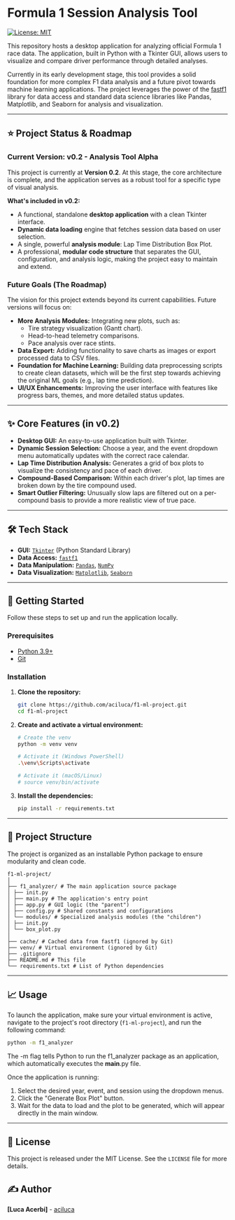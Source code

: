 # Formula 1 Session Analysis Tool

[![License: MIT](https://img.shields.io/badge/License-MIT-yellow.svg)](https://opensource.org/licenses/MIT)


This repository hosts a desktop application for analyzing official Formula 1 race data. The application, built in Python with a Tkinter GUI, allows users to visualize and compare driver performance through detailed analyses.

Currently in its early development stage, this tool provides a solid foundation for more complex F1 data analysis and a future pivot towards machine learning applications.
The project leverages the power of the [fastf1](https://github.com/theOehrly/Fast-F1) library for data access and standard data science libraries like Pandas, Matplotlib, and Seaborn for analysis and visualization.

---

## ⭐️ Project Status & Roadmap

### Current Version: v0.2 - Analysis Tool Alpha

This project is currently at **Version 0.2**. At this stage, the core architecture is complete, and the application serves as a robust tool for a specific type of visual analysis.

**What's included in v0.2:**
*   A functional, standalone **desktop application** with a clean Tkinter interface.
*   **Dynamic data loading** engine that fetches session data based on user selection.
*   A single, powerful **analysis module**: Lap Time Distribution Box Plot.
*   A professional, **modular code structure** that separates the GUI, configuration, and analysis logic, making the project easy to maintain and extend.

### Future Goals (The Roadmap)

The vision for this project extends beyond its current capabilities. Future versions will focus on:
*   **More Analysis Modules:** Integrating new plots, such as:
    *   Tire strategy visualization (Gantt chart).
    *   Head-to-head telemetry comparisons.
    *   Pace analysis over race stints.
*   **Data Export:** Adding functionality to save charts as images or export processed data to CSV files.
*   **Foundation for Machine Learning:** Building data preprocessing scripts to create clean datasets, which will be the first step towards achieving the original ML goals (e.g., lap time prediction).
*   **UI/UX Enhancements:** Improving the user interface with features like progress bars, themes, and more detailed status updates.

---

## ✨ Core Features (in v0.2)

*   **Desktop GUI:** An easy-to-use application built with Tkinter.
*   **Dynamic Session Selection:** Choose a year, and the event dropdown menu automatically updates with the correct race calendar.
*   **Lap Time Distribution Analysis:** Generates a grid of box plots to visualize the consistency and pace of each driver.
*   **Compound-Based Comparison:** Within each driver's plot, lap times are broken down by the tire compound used.
*   **Smart Outlier Filtering:** Unusually slow laps are filtered out on a per-compound basis to provide a more realistic view of true pace.

---

## 🛠️ Tech Stack

*   **GUI:** [`Tkinter`](https://docs.python.org/3/library/tkinter.html) (Python Standard Library)
*   **Data Access:** [`fastf1`](https://docs.fastf1.dev/)
*   **Data Manipulation:** [`Pandas`](https://pandas.pydata.org/), [`NumPy`](https://numpy.org/)
*   **Data Visualization:** [`Matplotlib`](https://matplotlib.org/), [`Seaborn`](https://seaborn.pydata.org/)

---

## 🚀 Getting Started

Follow these steps to set up and run the application locally.

### Prerequisites

*   [Python 3.9+](https://www.python.org/downloads/)
*   [Git](https://git-scm.com/)

### Installation

1.  **Clone the repository:**
    ```sh
    git clone https://github.com/aciluca/f1-ml-project.git
    cd f1-ml-project
    ```

2.  **Create and activate a virtual environment:**
    ```sh
    # Create the venv
    python -m venv venv

    # Activate it (Windows PowerShell)
    .\venv\Scripts\activate

    # Activate it (macOS/Linux)
    # source venv/bin/activate
    ```

3.  **Install the dependencies:**
    ```sh
    pip install -r requirements.txt
    ```

---

## 📂 Project Structure

The project is organized as an installable Python package to ensure modularity and clean code.

```
f1-ml-project/
│
├── f1_analyzer/ # The main application source package
│ ├── init.py
│ ├── main.py # The application's entry point
│ ├── app.py # GUI logic (the "parent")
│ ├── config.py # Shared constants and configurations
│ └── modules/ # Specialized analysis modules (the "children")
│ ├── init.py
│ └── box_plot.py
│
├── cache/ # Cached data from fastf1 (ignored by Git)
├── venv/ # Virtual environment (ignored by Git)
├── .gitignore
├── README.md # This file
└── requirements.txt # List of Python dependencies
```

---

## 📈 Usage

To launch the application, make sure your virtual environment is active, navigate to the project's root directory (`f1-ml-project`), and run the following command:

```sh
python -m f1_analyzer
```

The -m flag tells Python to run the f1_analyzer package as an application, which automatically executes the __main__.py file.

Once the application is running:
1. Select the desired year, event, and session using the dropdown menus.
2. Click the "Generate Box Plot" button.
3. Wait for the data to load and the plot to be generated, which will appear directly in the main window.
---

## 📄 License

This project is released under the MIT License. See the `LICENSE` file for more details.



## ✍️ Author

**[Luca Acerbi]** - [aciluca](https://github.com/aciluca)



